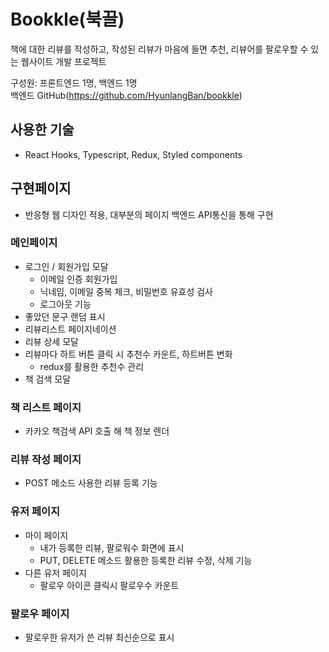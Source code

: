 # Bookkle(북끌)

책에 대한 리뷰를 작성하고, 작성된 리뷰가 마음에 들면 추천, 리뷰어를 팔로우할 수 있는 웹사이트 개발 프로젝트

구성원: 프론트엔드 1명, 백엔드 1명  
백엔드 GitHub(https://github.com/HyunlangBan/bookkle)

## 사용한 기술

- React Hooks, Typescript, Redux, Styled components

## 구현페이지

- 반응형 웹 디자인 적용, 대부분의 페이지 백엔드 API통신을 통해 구현

### 메인페이지

- 로그인 / 회원가입 모달
  - 이메일 인증 회원가입
  - 닉네임, 이메일 중복 체크, 비밀번호 유효성 검사
  - 로그아웃 기능
- 좋았던 문구 랜덤 표시
- 리뷰리스트 페이지네이션
- 리뷰 상세 모달
- 리뷰마다 하트 버튼 클릭 시 추천수 카운트, 하트버튼 변화
  - redux를 활용한 추천수 관리
- 책 검색 모달

### 책 리스트 페이지

- 카카오 책검색 API 호출 해 책 정보 렌더

### 리뷰 작성 페이지

- POST 메소드 사용한 리뷰 등록 기능

### 유저 페이지

- 마이 페이지
  - 내가 등록한 리뷰, 팔로워수 화면에 표시
  - PUT, DELETE 메소드 활용한 등록한 리뷰 수정, 삭제 기능
- 다른 유저 페이지
  - 팔로우 아이콘 클릭시 팔로우수 카운트

### 팔로우 페이지

- 팔로우한 유저가 쓴 리뷰 최신순으로 표시
